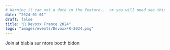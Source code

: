 ```yaml
---
# Warning it can not a date in the feature... or you will need see this MD online!
date: "2024-01-01"
draft: false
title: "🤝 Devoxx France 2024"
logo: "images/events/DevoxxFR-2024.png"
---
```


Join at blabla sur ntore booth bidon